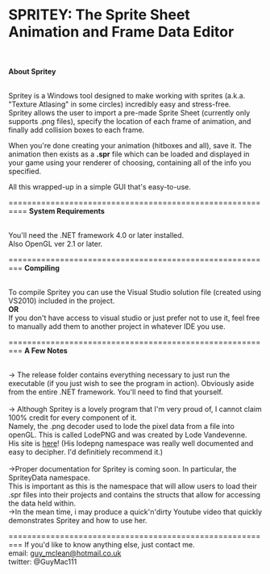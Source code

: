<b>SPRITEY: The Sprite Sheet Animation and Frame Data Editor</b><br><br>
============================================================
<b>About Spritey</b><br><br>


Spritey is a Windows tool designed to make working with sprites (a.k.a. "Texture Atlasing" in some circles) incredibly easy  and stress-free.<br>
Spritey allows the user to import a pre-made Sprite Sheet (currently only supports .png files), specify the location of each frame of animation, and finally add collision boxes to each frame.<p>
When you're done creating your animation (hitboxes and all), save it. The animation then exists as a <b>.spr</b> file which can be loaded and displayed in your game using your renderer of choosing, containing all of the info you specified.<p>
All this wrapped-up in a simple GUI that's easy-to-use.<br>

==========================================================
<b>System Requirements</b><br><br>

You'll need the .NET framework 4.0 or later installed.<br>
Also OpenGL ver 2.1 or later. <br>

=========================================================
<b>Compiling</b><br><br>

To compile Spritey you can use the Visual Studio solution file (created using VS2010) included in the project.<br>
<b>OR</b><br>
If you don't have access to visual studio or just prefer not to use it, feel free to manually add them to another project in whatever IDE you use.
<br>

=========================================================
<b>A Few Notes</b><br><br>

-> The release folder contains everything necessary to just run the executable (if you just wish to see the program in action). Obviously aside from the entire .NET framework. You'll need to find that yourself.<br><br>
-> Although Spritey is a lovely program that I'm very proud of, I cannot claim 100% credit for every component of it. <br>
Namely, the .png decoder used to  lode the pixel data from a file into openGL. This is called LodePNG and was created by Lode Vandevenne.<br>
His site is <a href="http://lodev.org/">here</a>! (His lodepng namespace was really well documented and easy to decipher. I'd definitiely recommend it.)<br><br>
->Proper documentation for Spritey is coming soon. In particular, the SpriteyData namespace.<br>
This is important as this is the namespace that will allow users to load their .spr files into their projects and contains the structs that allow for accessing the data held within. <br>
->In the mean time, i may produce a quick'n'dirty Youtube video that quickly demonstrates Spritey and how to use her.<br> 

=========================================================
If you'd like to know anything else, just contact me.<br>
email: guy_mclean@hotmail.co.uk<br>
twitter: @GuyMac111<br>
